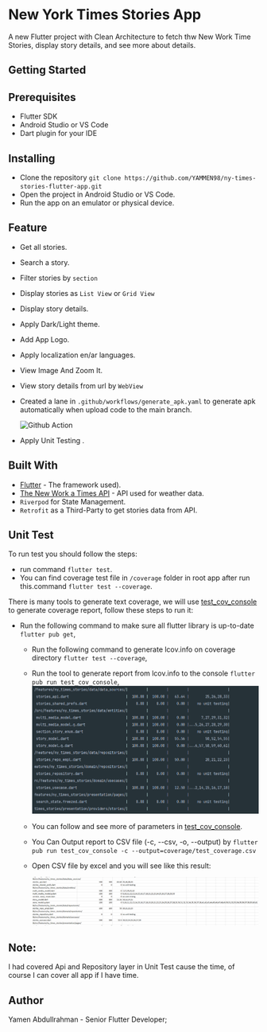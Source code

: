 # New York Times Stories App

A new Flutter project with Clean Architecture to fetch thw New Work Time
Stories, display story details, and see more about details.

## Getting Started

## Prerequisites

- Flutter SDK
- Android Studio or VS Code
- Dart plugin for your IDE

## Installing

- Clone the repository ```git clone https://github.com/YAMMEN98/ny-times-stories-flutter-app.git```
- Open the project in Android Studio or VS Code.
- Run the app on an emulator or physical device.

## Feature

- Get all stories.
- Search a story.
- Filter stories by ```section```
- Display stories as ```List View``` or ```Grid View```
- Display story details.
- Apply Dark/Light theme.
- Add App Logo.
- Apply localization en/ar languages.
- View Image And Zoom It.
- View story details from url by ```WebView```
- Created a lane in ```.github/workflows/generate_apk.yaml``` to generate apk automatically when upload code to the main branch.

  ![Github Action](https://github.com/YAMMEN98/ny-times-flutter-app/blob/main/lane.png)

- Apply Unit Testing .

## Built With

- [Flutter](https://github.com/vedranMv/dataDashboard/releases) - The framework used).
- [The New Work a Times API](https://developer.nytimes.com/) - API used for weather data.
- ```Riverpod``` for State Management.
- ```Retrofit```  as a Third-Party to get stories data from API.

## Unit Test

To run test you should follow the steps:

- run command ```flutter test```.
- You can find coverage test file in ```/coverage``` folder in root app after run this.command ```flutter test --coverage```.

There is many tools to generate text coverage,
we will use [test_cov_console](https://pub.dev/packages/test_cov_console) to generate coverage
report, follow these steps to run it:

- Run the following command to make sure all flutter library is up-to-date ```flutter pub get```,
    - Run the following command to generate lcov.info on coverage
      directory ```flutter test --coverage```,
    - Run the tool to generate report from lcov.info to the
      console ```flutter pub run test_cov_console```,
      ![Text Coverage / Console](https://github.com/YAMMEN98/ny-times-stories-flutter-app/blob/main/coverage_test_console.png)

    - You can follow and see more of parameters
      in [test_cov_console](https://pub.dev/packages/test_cov_console).
    - You Can Output report to CSV file (-c, --csv, -o, --output)
      by ```flutter pub run test_cov_console -c --output=coverage/test_coverage.csv```
    - Open CSV file by excel and you will see like this result:

      ![Text Coverage / Excel](https://github.com/YAMMEN98/ny-times-stories-flutter-app/blob/main/coverage_test_excel.png)

## Note:

I had covered Api and Repository layer in Unit Test cause the time, of course I can cover all app if I have time.

## Author

Yamen Abdullrahman - Senior Flutter Developer;
